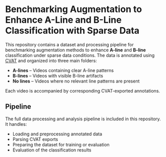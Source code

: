 # Benchmarking Augmentation to Enhance A-Line and B-Line Classification with Sparse Data

This repository contains a dataset and processing pipeline for benchmarking augmentation methods to enhance **A-line** and **B-line** classification under sparse data conditions. The data is annotated using [CVAT](https://www.cvat.ai/) and organized into three main folders:

- **A-lines** – Videos containing clear A-line patterns  
- **B-lines** – Videos with visible B-line artifacts  
- **No lines** – Videos where no relevant line patterns are present  

Each video is accompanied by corresponding CVAT-exported annotations.

##  Pipeline

The full data processing and analysis pipeline is included in this repository. It handles:

-  Loading and preprocessing annotated data  
-  Parsing CVAT exports  
-  Preparing the dataset for training or evaluation  
-  Evaluation of the classification results
